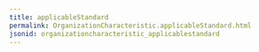 ```yaml
---
title: applicableStandard
permalink: OrganizationCharacteristic.applicableStandard.html
jsonid: organizationcharacteristic_applicablestandard
---
```


